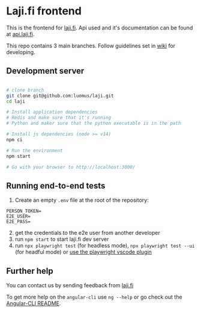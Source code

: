 # Laji.fi frontend

This is the frontend for [laji.fi](https://beta.laji.fi). Api used and it's documentation can be
found at [api.laji.fi](https://apitest.laji.fi/explorer/).

This repo contains 3 main branches. Follow guidelines set in [wiki](http://wiki.helsinki.fi/display/luomusict/Laji.fi+front+kehitysohjeet) for developing.

## Development server
```bash

# clone branch
git clone git@github.com:luomus/laji.git
cd laji

# Install application dependencies
# Redis and make sure that it's running
# Python and maker sure that the python executable is in the path

# Install js dependencies (node >= v14)
npm ci

# Run the environment
npm start

# Go with your browser to http://localhost:3000/
```

## Running end-to-end tests
1. Create an empty `.env` file at the root of the repository:
```
PERSON_TOKEN=
E2E_USER=
E2E_PASS=
```
2. get the credentials to the e2e user from another developer
3. run `npm start` to start laji.fi dev server
4. run `npx playwright test` (for headless mode), `npx playwright test --ui` (for headful mode) or [use the playwright vscode plugin](https://marketplace.visualstudio.com/items?itemName=ms-playwright.playwright)

## Further help

You can contact us by sending feedback from [laji.fi](https://beta.laji.fi) 

To get more help on the `angular-cli` use `ng --help` or go check out the [Angular-CLI README](https://github.com/angular/angular-cli/blob/master/README.md).
